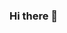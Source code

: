 ### Hi there 👋

<!--
**WaldemarEs/WaldemarEs** is a ✨ _special_ ✨ repository because its `README.md` (this file) appears on your GitHub profile.

# Waldemar Escobar
---

**Profesor** en la especialidad de _educación musical_, aficionado a la tecnología y las redes sociales. Actualmente estoy desarrollando mis habilidades como **Web Developer** 



### Experiencia Laboral
1. _Profesor de Música_ **Liceo Guaicaipuro** _Venezuela_
2. _Profesor de Guitarra_ **Sistema de orquestas** _Venezuela_
3. _Profesor de Guitarra_ **Academia Cascanueces** _Perú_

### Certificaciones
1. _Profesor de Música_ **UPEL Instituto Pedagógico de Caracas**
2. _Responsive Web Desing_ **FreeCodeCamp**

### Contacto
* [LinkedIn](https://www.linkedin.com/in/waldemar-escobar-50a494a5/)
* [Facebook](https://www.facebook.com/tockarte)
* [Github](https://github.com/WaldemarEs)

-->
